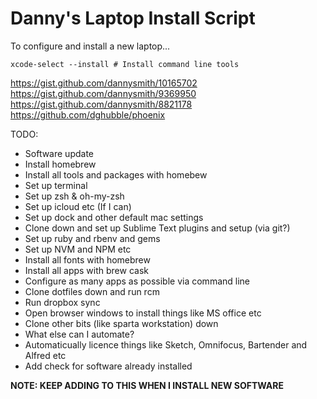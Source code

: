 # Danny's Laptop Install Script

To configure and install a new laptop...

```shell
xcode-select --install # Install command line tools
```

https://gist.github.com/dannysmith/10165702
https://gist.github.com/dannysmith/9369950
https://gist.github.com/dannysmith/8821178
https://github.com/dghubble/phoenix

TODO:

* Software update
* Install homebrew
* Install all tools and packages with homebew
* Set up terminal
* Set up zsh & oh-my-zsh
* Set up icloud etc (If I can)
* Set up dock and other default mac settings
* Clone down and set up Sublime Text plugins and setup (via git?)
* Set up ruby and rbenv and gems
* Set up NVM and NPM etc
* Install all fonts with homebrew
* Install all apps with brew cask
* Configure as many apps as possible via command line
* Clone dotfiles down and run rcm
* Run dropbox sync
* Open browser windows to install things like MS office etc
* Clone other bits (like sparta workstation) down
* What else can I automate?
* Automaticually licence things like Sketch, Omnifocus, Bartender and Alfred etc
* Add check for software already installed

**NOTE: KEEP ADDING TO THIS WHEN I INSTALL NEW SOFTWARE**
